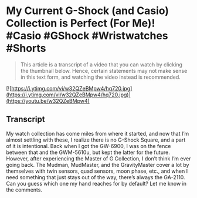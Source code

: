 # My Current G-Shock (and Casio) Collection is Perfect (For Me)! #Casio #GShock #Wristwatches #Shorts

> This article is a transcript of a video that you can watch by clicking the thumbnail below. Hence, certain statements may not make sense in this text form, and watching the video instead is recommended.

[![https://i.ytimg.com/vi/w32QZeBMpw4/hq720.jpg](https://i.ytimg.com/vi/w32QZeBMpw4/hq720.jpg)](https://youtu.be/w32QZeBMpw4)

## Transcript

My watch collection has come miles from where it started, and now that I’m almost settling with these, I realize there is no G-Shock Square, and a part of it is intentional. Back when I got the GW-6900, I was on the fence between that and the GWM-5610u, but kept the latter for the future. However, after experiencing the Master of G Collection, I don’t think I’m ever going back. The Mudman, MudMaster, and the GravityMaster cover a lot by themselves with twin sensors, quad sensors, moon phase, etc., and when I need something that just stays out of the way, there’s always the GA-2110. Can you guess which one my hand reaches for by default? Let me know in the comments.
